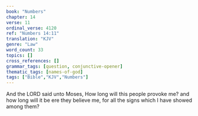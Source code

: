 ```yaml
---
book: "Numbers"
chapter: 14
verse: 11
ordinal_verse: 4120
ref: "Numbers 14:11"
translation: "KJV"
genre: "Law"
word_count: 33
topics: []
cross_references: []
grammar_tags: [question, conjunctive-opener]
thematic_tags: [names-of-god]
tags: ["Bible","KJV","Numbers"]
---
```

And the LORD said unto Moses, How long will this people provoke me? and how long will it be ere they believe me, for all the signs which I have showed among them?
